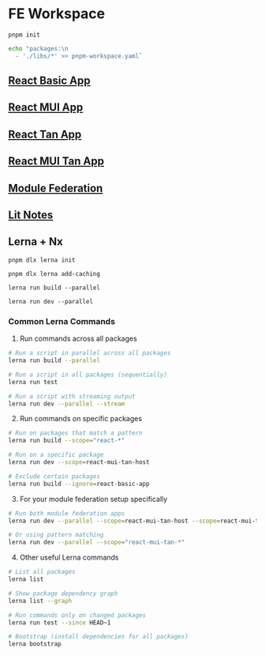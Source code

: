 # FE Workspace

`pnpm init`

```bash
echo "packages:\n
  - './libs/*' >> pnpm-workspace.yaml`
```

## [React Basic App](libs/react-basic-app/README.md)

## [React MUI App](libs/react-mui-app/README.md)

## [React Tan App](libs/react-tan-app/README.md)

## [React MUI Tan App](libs/react-mui-tan-app/README.md)

## [Module Federation](libs/module-federation/README.md)

## [Lit Notes](libs/lit-notes/README.md)

## Lerna + Nx

`pnpm dlx lerna init`

`pnpm dlx lerna add-caching`

`lerna run build --parallel`

`lerna run dev --parallel`

### Common Lerna Commands

1. Run commands across all packages
```bash
# Run a script in parallel across all packages
lerna run build --parallel

# Run a script in all packages (sequentially)
lerna run test

# Run a script with streaming output
lerna run dev --parallel --stream
```

2. Run commands on specific packages
```bash
# Run on packages that match a pattern
lerna run build --scope="react-*"

# Run on a specific package
lerna run dev --scope=react-mui-tan-host

# Exclude certain packages
lerna run build --ignore=react-basic-app
```

3. For your module federation setup specifically
```bash
# Run both module federation apps
lerna run dev --parallel --scope=react-mui-tan-host --scope=react-mui-tan-remote

# Or using pattern matching
lerna run dev --parallel --scope="react-mui-tan-*"
```

4. Other useful Lerna commands
```bash
# List all packages
lerna list

# Show package dependency graph
lerna list --graph

# Run commands only on changed packages
lerna run test --since HEAD~1

# Bootstrap (install dependencies for all packages)
lerna bootstrap
```
